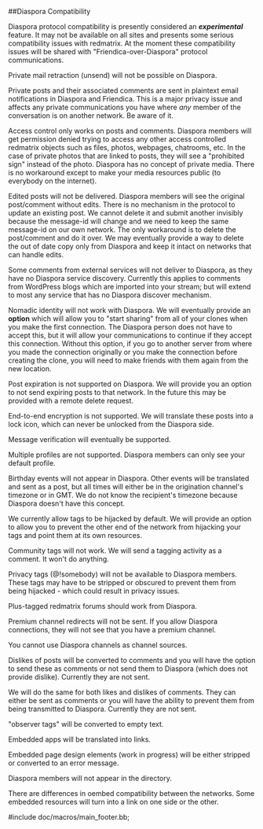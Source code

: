 ##Diaspora Compatibility

Diaspora protocol compatibility is presently considered an ***experimental*** feature. It may not be available on all sites and presents some serious compatibility issues with redmatrix. At the moment these compatibility issues will be shared with "Friendica-over-Diaspora" protocol communications. 

Private mail retraction (unsend) will not be possible on Diaspora. 

Private posts and their associated comments are sent in plaintext email notifications in Diaspora and Friendica. This is a major privacy issue and affects any private communications you have where *any* member of the conversation is on another network. Be aware of it. 

Access control only works on posts and comments. Diaspora members will get permission denied trying to access any other access controlled redmatrix objects such as files, photos, webpages, chatrooms, etc. In the case of private photos that are linked to posts, they will see a "prohibited sign" instead of the photo. Diaspora has no concept of private media. There is no workaround except to make your media resources public (to everybody on the internet).


Edited posts will not be delivered. Diaspora members will see the original post/comment without edits. There is no mechanism in the protocol to update an existing post. We cannot delete it and submit another invisibly because the message-id will change and we need to keep the same message-id on our own network. The only workaround is to delete the post/comment and do it over. We may eventually provide a way to delete the out of date copy only from Diaspora and keep it intact on networks that can handle edits. 

Some comments from external services will not deliver to Diaspora, as they have no Diaspora service discovery. Currently this applies to comments from WordPress blogs which are imported into your stream; but will extend to most any service that has no Diaspora discover mechanism. 


Nomadic identity will not work with Diaspora. We will eventually provide an **option** which will allow you to "start sharing" from all of your clones when you make the first connection. The Diaspora person does not have to accept this, but it will allow your communications to continue if they accept this connection. Without this option, if you go to another server from where you made the connection originally or you make the connection before creating the clone, you will need to make friends with them again from the new location. 

Post expiration is not supported on Diaspora. We will provide you an option to not send expiring posts to that network. In the future this may be provided with a remote delete request. 

End-to-end encryption is not supported. We will translate these posts into a lock icon, which can never be unlocked from the Diaspora side. 

Message verification will eventually be supported. 

Multiple profiles are not supported. Diaspora members can only see your default profile.

Birthday events will not appear in Diaspora. Other events will be translated and sent as a post, but all times will either be in the origination channel's timezone or in GMT. We do not know the recipient's timezone because Diaspora doesn't have this concept. 

We currently allow tags to be hijacked by default. We will provide an option to allow you to prevent the other end of the network from hijacking your tags and point them at its own resources. 

Community tags will not work. We will send a tagging activity as a comment. It won't do anything.  

Privacy tags (@!somebody) will not be available to Diaspora members. These tags may have to be stripped or obscured to prevent them from being hijacked - which could result in privacy issues.  

Plus-tagged redmatrix forums should work from Diaspora. 

Premium channel redirects will not be sent. If you allow Diaspora connections, they will not see that you have a premium channel. 

You cannot use Diaspora channels as channel sources. 


Dislikes of posts will be converted to comments and you will have the option to send these as comments or not send them to Diaspora (which does not provide dislike). Currently they are not sent.

We will do the same for both likes and dislikes of comments. They can either be sent as comments or you will have the ability to prevent them from being transmitted to Diaspora. Currently they are not sent. 


"observer tags" will be converted to empty text. 


Embedded apps will be translated into links.


Embedded page design elements (work in progress) will be either stripped or converted to an error message. 

Diaspora members will not appear in the directory. 


There are differences in oembed compatibility between the networks. Some embedded resources will turn into a link on one side or the other.  

#include doc/macros/main_footer.bb;

